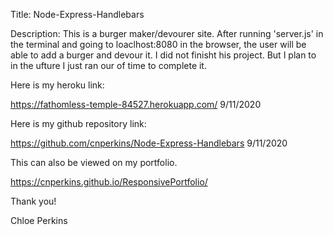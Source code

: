 Title: Node-Express-Handlebars

Description: This is a burger maker/devourer site. After running 'server.js' in the terminal and going to loaclhost:8080 in the browser, the user will be able to add a burger and devour it. I did not finisht his project. But I plan to in the ufture I just ran our of time to complete it.

Here is my heroku link:

https://fathomless-temple-84527.herokuapp.com/ 9/11/2020

Here is my github repository link:

https://github.com/cnperkins/Node-Express-Handlebars 9/11/2020

This can also be viewed on my portfolio.

https://cnperkins.github.io/ResponsivePortfolio/

Thank you!

Chloe Perkins
